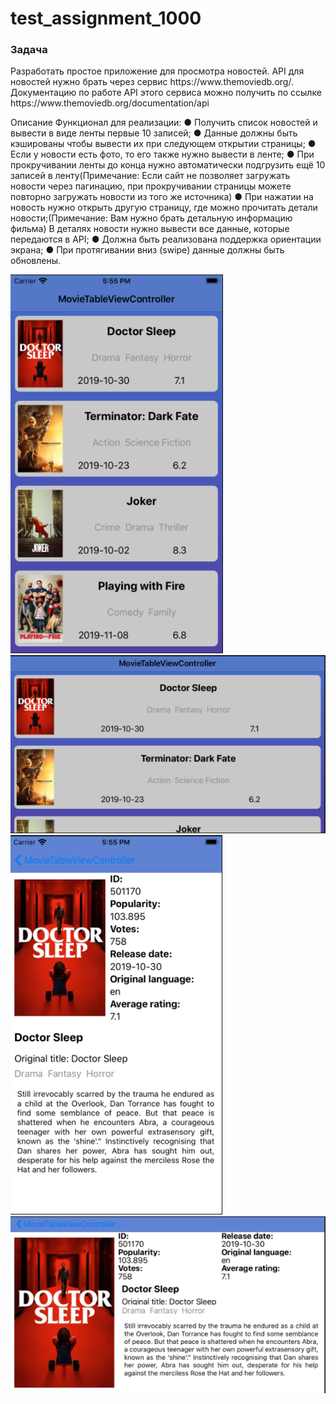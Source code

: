 # test_assignment_1000

<h3>Задача</h3>
<p>Разработать простое приложение для просмотра новостей. API для новостей
нужно брать через сервис https://www.themoviedb.org/. Документацию по работе API
этого сервиса можно получить по ссылке https://www.themoviedb.org/documentation/api

Описание
Функционал для реализации:
● Получить список новостей и вывести в виде ленты первые 10 записей;
● Данные должны быть кэшированы чтобы вывести их при следующем открытии
страницы;
● Если у новости есть фото, то его также нужно вывести в ленте;
● При прокручивании ленты до конца нужно автоматически подгрузить ещё 10
записей в ленту(Примечание: Если сайт не позволяет загружать новости через
пагинацию, при прокручивании страницы можете повторно загружать новости
из того же источника)
● При нажатии на новость нужно открыть другую страницу, где можно прочитать
детали новости;(Примечание: Вам нужно брать детальную информацию
фильма) В деталях новости нужно вывести все данные, которые передаются в
API;
● Должна быть реализована поддержка ориентации экрана;
● При протягивании вниз (swipe) данные должны быть обновлены. </p>


![](screenshot_1.png) ![](screenshot_2.png)  ![](screenshot_3.png)  ![](screenshot_4.png) 
